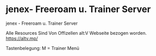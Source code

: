 # jenex- Freeroam u. Trainer Server

jenex - Freeroam u. Trainer Server

Alle Resources Sind Von Offizellen alt:V Webseite bezogen worden.
https://altv.mp/

Tastenbelegung:
M = Trainer Menü

